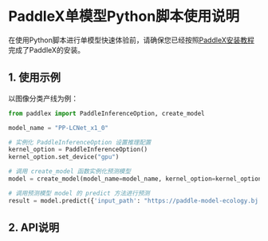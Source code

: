 # PaddleX单模型Python脚本使用说明
在使用Python脚本进行单模型快速体验前，请确保您已经按照[PaddleX安装教程](/docs_new/installation/installation.md)完成了PaddleX的安装。
## 1. 使用示例
以图像分类产线为例：
```python
from paddlex import PaddleInferenceOption, create_model

model_name = "PP-LCNet_x1_0"

# 实例化 PaddleInferenceOption 设置推理配置
kernel_option = PaddleInferenceOption()
kernel_option.set_device("gpu")

# 调用 create_model 函数实例化预测模型
model = create_model(model_name=model_name, kernel_option=kernel_option)

# 调用预测模型 model 的 predict 方法进行预测
result = model.predict({'input_path': "https://paddle-model-ecology.bj.bcebos.com/paddlex/imgs/demo_image/general_image_classification_001.jpg"})
```
## 2. API说明